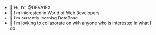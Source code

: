 - 👋 Hi, I’m @DEVA1EX
- 👀 I’m interested in World of Web Developers
- 🌱 I’m currently learning DataBase
- 💞️ I’m looking to collaborate on with anyone who is interested in what I do

<!---
DEVA1EX/DEVA1EX is a ✨ special ✨ repository because its `README.md` (this file) appears on your GitHub profile.
You can click the Preview link to take a look at your changes.
--->
